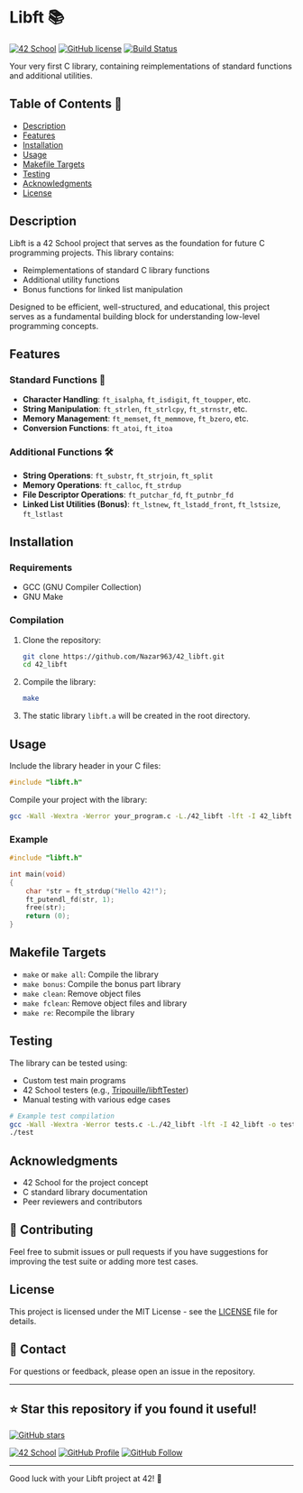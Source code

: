 # Libft 📚

[![42 School](https://img.shields.io/badge/42-School-blue)](https://42firenze.it/)
[![GitHub license](https://img.shields.io/github/license/Nazar963/42_libft)](https://github.com/Nazar963/42_libft/blob/main/LICENSE)
[![Build Status](https://img.shields.io/github/actions/workflow/status/Nazar963/42_libft/.github/workflows/build.yml?branch=main)](https://github.com/Nazar963/42_libft/.github/workflows/build.yml)

Your very first C library, containing reimplementations of standard functions and additional utilities.

## Table of Contents 📖
- [Description](#description)
- [Features](#features)
- [Installation](#installation)
- [Usage](#usage)
- [Makefile Targets](#makefile-targets)
- [Testing](#testing)
- [Acknowledgments](#acknowledgments)
- [License](#license)

## Description
Libft is a 42 School project that serves as the foundation for future C programming projects. This library contains:
- Reimplementations of standard C library functions
- Additional utility functions
- Bonus functions for linked list manipulation

Designed to be efficient, well-structured, and educational, this project serves as a fundamental building block for understanding low-level programming concepts.

## Features

### Standard Functions 🔧
- **Character Handling**: `ft_isalpha`, `ft_isdigit`, `ft_toupper`, etc.
- **String Manipulation**: `ft_strlen`, `ft_strlcpy`, `ft_strnstr`, etc.
- **Memory Management**: `ft_memset`, `ft_memmove`, `ft_bzero`, etc.
- **Conversion Functions**: `ft_atoi`, `ft_itoa`

### Additional Functions 🛠️
- **String Operations**: `ft_substr`, `ft_strjoin`, `ft_split`
- **Memory Operations**: `ft_calloc`, `ft_strdup`
- **File Descriptor Operations**: `ft_putchar_fd`, `ft_putnbr_fd`
- **Linked List Utilities (Bonus)**: `ft_lstnew`, `ft_lstadd_front`, `ft_lstsize`, `ft_lstlast`

## Installation

### Requirements
- GCC (GNU Compiler Collection)
- GNU Make

### Compilation
1. Clone the repository:
   ```bash
   git clone https://github.com/Nazar963/42_libft.git
   cd 42_libft
   ```
2. Compile the library:
   ```bash
   make
   ```
3. The static library `libft.a` will be created in the root directory.

## Usage

Include the library header in your C files:
```c
#include "libft.h"
```

Compile your project with the library:
```bash
gcc -Wall -Wextra -Werror your_program.c -L./42_libft -lft -I 42_libft -o your_program
```

### Example
```c
#include "libft.h"

int main(void)
{
    char *str = ft_strdup("Hello 42!");
    ft_putendl_fd(str, 1);
    free(str);
    return (0);
}
```

## Makefile Targets
- `make` or `make all`: Compile the library
- `make bonus`: Compile the bonus part library
- `make clean`: Remove object files
- `make fclean`: Remove object files and library
- `make re`: Recompile the library

## Testing
The library can be tested using:
- Custom test main programs
- 42 School testers (e.g., [Tripouille/libftTester](https://github.com/Tripouille/libftTester))
- Manual testing with various edge cases

```bash
# Example test compilation
gcc -Wall -Wextra -Werror tests.c -L./42_libft -lft -I 42_libft -o test
./test
```

## Acknowledgments
- 42 School for the project concept
- C standard library documentation
- Peer reviewers and contributors

## 🤝 Contributing

Feel free to submit issues or pull requests if you have suggestions for improving the test suite or adding more test cases.

## License
This project is licensed under the MIT License - see the [LICENSE](LICENSE) file for details.

## 📧 Contact

For questions or feedback, please open an issue in the repository.

---

## ⭐ Star this repository if you found it useful!
[![GitHub stars](https://img.shields.io/github/stars/Nazar963/42_libft?style=social)](https://github.com/Nazar963/42_libft/stargazers)

[![42 School](https://img.shields.io/badge/42-profile-blue)](https://profile-v3.intra.42.fr/users/naal-jen)
[![GitHub Profile](https://img.shields.io/badge/GitHub-Nazar963-lightgrey)](https://github.com/Nazar963)
[![GitHub Follow](https://img.shields.io/github/followers/Nazar963?style=social)](https://github.com/Nazar963)

---
Good luck with your Libft project at 42! 🚀

